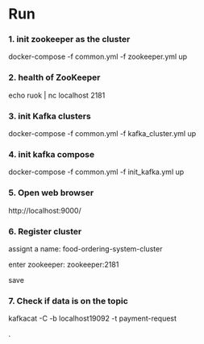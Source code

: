 # Run

### 1. init zookeeper as the cluster

docker-compose -f common.yml -f zookeeper.yml up

### 2. health of ZooKeeper

echo ruok | nc localhost 2181

### 3. init Kafka clusters

docker-compose -f common.yml -f kafka_cluster.yml up

### 4. init kafka compose

docker-compose -f common.yml -f init_kafka.yml up

### 5. Open web browser

http://localhost:9000/

### 6. Register cluster

assignt a name: food-ordering-system-cluster

enter zookeeper: zookeeper:2181

save

### 7. Check if data is on the topic

kafkacat -C -b localhost19092 -t payment-request


.
